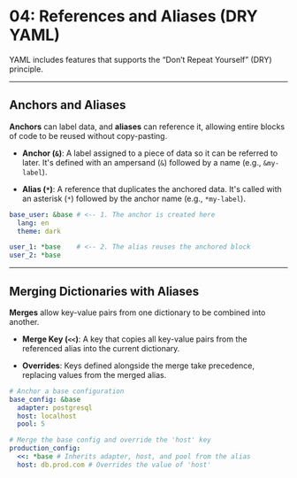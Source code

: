 # 04: References and Aliases (DRY YAML)

YAML includes features that supports the “Don’t Repeat Yourself” (DRY) principle. 

---

## Anchors and Aliases

**Anchors** can label data, and **aliases** can reference it, allowing entire blocks of code to be reused without copy-pasting.

- **Anchor (`&`)**: A label assigned to a piece of data so it can be referred to later. It's defined with an ampersand (`&`) followed by a name (e.g., `&my-label`).

- **Alias (`*`)**: A reference that duplicates the anchored data. It's called with an asterisk (`*`) followed by the anchor name (e.g., `*my-label`).

```yaml
base_user: &base # <-- 1. The anchor is created here
  lang: en
  theme: dark

user_1: *base    # <-- 2. The alias reuses the anchored block
user_2: *base
```

---

## Merging Dictionaries with Aliases

**Merges** allow key-value pairs from one dictionary to be combined into another.

- **Merge Key (`<<`)**: A key that copies all key-value pairs from the referenced alias into the current dictionary.

- **Overrides**: Keys defined alongside the merge take precedence, replacing values from the merged alias.

```yaml
# Anchor a base configuration
base_config: &base
  adapter: postgresql
  host: localhost
  pool: 5

# Merge the base config and override the 'host' key
production_config:
  <<: *base # Inherits adapter, host, and pool from the alias
  host: db.prod.com # Overrides the value of 'host'
```
